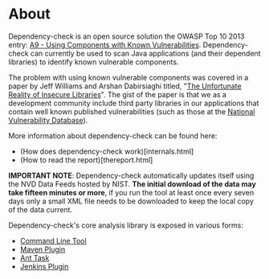 About
====================
Dependency-check is an open source solution the OWASP Top 10 2013 entry: [A9 -
Using Components with Known Vulnerabilities](https://www.owasp.org/index.php/Top_10_2013-A9-Using_Components_with_Known_Vulnerabilities).
Dependency-check can currently be used to scan Java applications (and their
dependent libraries) to identify known vulnerable components.

The problem with using known vulnerable components was covered in a paper by Jeff
Williams and Arshan Dabirsiaghi titled, "[The Unfortunate Reality of Insecure
Libraries](https://www.aspectsecurity.com/uploads/downloads/2012/03/Aspect-Security-The-Unfortunate-Reality-of-Insecure-Libraries.pdf)".
The gist of the paper is that we as a development community include third party
libraries in our applications that contain well known published vulnerabilities
\(such as those at the [National Vulnerability Database](http://web.nvd.nist.gov/view/vuln/search)\).

More information about dependency-check can be found here:

* (How does dependency-check work)[internals.html]
* (How to read the report)[thereport.html]

**IMPORTANT NOTE**: Dependency-check automatically updates itself using the NVD Data Feeds hosted by
NIST. **The initial download of the data may take fifteen minutes
or more**, if you run the tool at least once every seven days only a small XML file
needs to be downloaded to keep the local copy of the data current.

Dependency-check's core analysis library is exposed in various forms:

-  [Command Line Tool](dependency-check-cli/index.html)
-  [Maven Plugin](dependency-check-maven/usage.html)
-  [Ant Task](dependency-check-ant/installation.html)
-  [Jenkins Plugin](dependency-check-jenkins/index.html)
